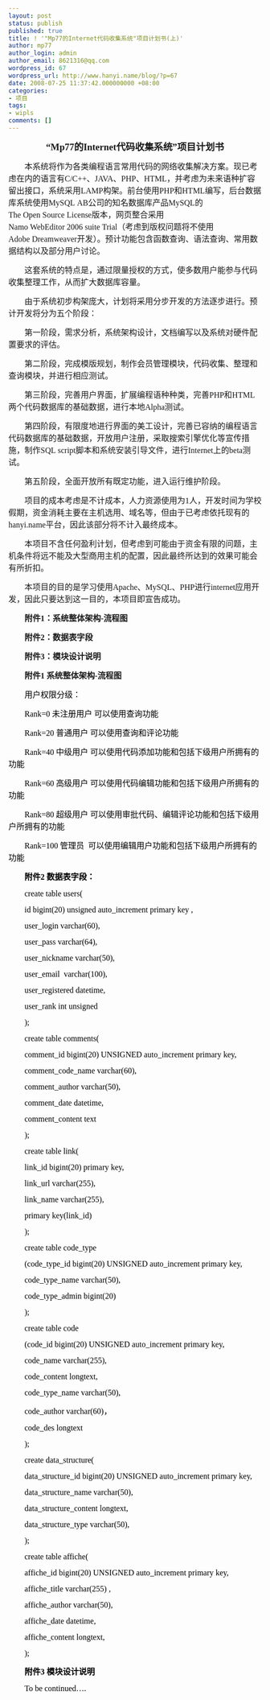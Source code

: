 ```yaml
---
layout: post
status: publish
published: true
title: ! '"Mp77的Internet代码收集系统"项目计划书(上)'
author: mp77
author_login: admin
author_email: 8621316@qq.com
wordpress_id: 67
wordpress_url: http://www.hanyi.name/blog/?p=67
date: 2008-07-25 11:37:42.000000000 +08:00
categories:
- 项目
tags:
- wipls
comments: []
---
```

<div class="Section0" style="layout-grid: 15.6pt none;">
<p class="0" style="text-align: center;"><span style="font-weight: bold; font-size: 14pt; font-family: '黑体'; mso-spacerun: 'yes';">“Mp77的Internet代码收集系统”项目计划书</span><span style="font-weight: bold; font-size: 14pt; font-family: '黑体'; mso-spacerun: 'yes';"></span></p>
<p class="0" style="text-align: center;"><span style="font-size: 10.5pt; font-family: '宋体'; mso-spacerun: 'yes';"></span></p>
<p class="0" style="text-indent: 24pt;"><span style="font-size: 12pt; font-family: '宋体'; mso-spacerun: 'yes';"><span style="font-family: 宋体;">本系统将作为各类编程语言常用代码的网络收集解决方案。现已考虑在内的语言有C/C++、JAVA、PHP、HTML，并考虑为未来语种扩容留出接口，系统采用LAMP构架。前台使用PHP和HTML编写，后台数据库系统使用MySQL AB公司的知名数据库产品MySQL的The Open Source License版本，网页整合采用Namo </span></span><span style="font-size: 12pt; font-family: 'Times New Roman'; mso-spacerun: 'yes';">WebEditor</span><span style="font-size: 12pt; font-family: '宋体'; mso-spacerun: 'yes';"> 2006 suite Trial<span style="font-family: 宋体;">（考虑到版权问题将不使用Adobe Dreamweaver开发）。预计功能包含函数查询、语法查询、常用数据结构以及部分用户讨论。</span></span><span style="font-size: 12pt; font-family: '宋体'; mso-spacerun: 'yes';"></span></p>
<p class="0" style="text-indent: 24pt;"><span style="font-size: 12pt; font-family: '宋体'; mso-spacerun: 'yes';"></span></p>
<p class="0" style="text-indent: 24pt;"><span style="font-size: 12pt; font-family: '宋体'; mso-spacerun: 'yes';"><span style="font-family: 宋体;">这套系统的特点是，通过限量授权的方式，使多数用户能参与代码收集整理工作，从而扩大数据库容量。</span></span><span style="font-size: 12pt; font-family: '宋体'; mso-spacerun: 'yes';"></span></p>
<p class="0" style="text-indent: 24pt;"><span style="font-size: 12pt; font-family: '宋体'; mso-spacerun: 'yes';"></span></p>
<p class="0" style="text-indent: 24pt;"><span style="font-size: 12pt; font-family: '宋体'; mso-spacerun: 'yes';"><span style="font-family: 宋体;">由于系统初步构架庞大，计划将采用分步开发的方法逐步进行。预计开发将分为五个阶段：</span></span><span style="font-size: 12pt; font-family: '宋体'; mso-spacerun: 'yes';"></span></p>
<p class="0" style="text-indent: 24pt;"><span style="font-size: 12pt; font-family: '宋体'; mso-spacerun: 'yes';"></span></p>
<p class="0" style="text-indent: 24pt;"><span style="font-size: 12pt; font-family: '宋体'; mso-spacerun: 'yes';"><span style="font-family: 宋体;">第一阶段，需求分析，系统架构设计，文档编写以及系统对硬件配置要求的评估。</span></span><span style="font-size: 12pt; font-family: '宋体'; mso-spacerun: 'yes';"></span></p>
<p class="0" style="text-indent: 24pt;"><span style="font-size: 12pt; font-family: '宋体'; mso-spacerun: 'yes';"></span></p>
<p class="0" style="text-indent: 24pt;"><span style="font-size: 12pt; font-family: '宋体'; mso-spacerun: 'yes';"><span style="font-family: 宋体;">第二阶段，完成模版规划，制作会员管理模块，代码收集、整理和查询模块，并进行相应测试。</span></span><span style="font-size: 12pt; font-family: '宋体'; mso-spacerun: 'yes';"></span></p>
<p class="0" style="text-indent: 24pt;"><span style="font-size: 12pt; font-family: '宋体'; mso-spacerun: 'yes';"></span></p>
<p class="0" style="text-indent: 24pt;"><span style="font-size: 12pt; font-family: '宋体'; mso-spacerun: 'yes';"><span style="font-family: 宋体;">第三阶段，完善用户界面，扩展编程语种种类，完善PHP和HTML两个代码数据库的基础数据，进行本地Alpha测试。</span></span><span style="font-size: 12pt; font-family: '宋体'; mso-spacerun: 'yes';"></span></p>
<p class="0" style="text-indent: 24pt;"><span style="font-size: 12pt; font-family: '宋体'; mso-spacerun: 'yes';"></span></p>
<p class="0" style="text-indent: 24pt;"><span style="font-size: 12pt; font-family: '宋体'; mso-spacerun: 'yes';"><span style="font-family: 宋体;">第四阶段，有限度地进行界面的美工设计，完善已容纳的编程语言代码数据库的基础数据，开放用户注册，采取搜索引擎优化等宣传措施，制作SQL script脚本和系统安装引导文件，进行Internet上的beta测试。</span></span><span style="font-size: 12pt; font-family: '宋体'; mso-spacerun: 'yes';"></span></p>
<p class="0" style="text-indent: 24pt;"><span style="font-size: 12pt; font-family: '宋体'; mso-spacerun: 'yes';"></span></p>
<p class="0" style="text-indent: 24pt;"><span style="font-size: 12pt; font-family: '宋体'; mso-spacerun: 'yes';"><span style="font-family: 宋体;">第五阶段，全面开放所有既定功能，进入运行维护阶段。</span></span><span style="font-size: 12pt; font-family: '宋体'; mso-spacerun: 'yes';"></span></p>
<p class="0" style="text-indent: 24pt;"><span style="font-size: 12pt; font-family: '宋体'; mso-spacerun: 'yes';"></span></p>
<p class="0" style="text-indent: 24pt;"><span style="font-size: 12pt; font-family: '宋体'; mso-spacerun: 'yes';"><span style="font-family: 宋体;">项目的成本考虑是不计成本，人力资源使用为1人，开发时间为学校假期，资金消耗主要在主机选用、域名等，但由于已考虑依托现有的hanyi.name平台，因此该部分将不计入最终成本。</span></span><span style="font-size: 12pt; font-family: '宋体'; mso-spacerun: 'yes';"></span></p>
<p class="0" style="text-indent: 24pt;"><span style="font-size: 12pt; font-family: '宋体'; mso-spacerun: 'yes';"></span></p>
<p class="0" style="text-indent: 24pt;"><span style="font-size: 12pt; font-family: '宋体'; mso-spacerun: 'yes';"><span style="font-family: 宋体;">本项目不含任何盈利计划，但考虑到可能由于资金有限的问题，主机条件将远不能及大型商用主机的配置，因此最终所达到的效果可能会有所折扣。</span></span><span style="font-size: 12pt; font-family: '宋体'; mso-spacerun: 'yes';"></span></p>
<p class="0" style="text-indent: 24pt;"><span style="font-size: 12pt; font-family: '宋体'; mso-spacerun: 'yes';"></span></p>
<p class="0" style="text-indent: 24pt;"><span style="font-size: 12pt; font-family: '宋体'; mso-spacerun: 'yes';"><span style="font-family: 宋体;">本项目的目的是学习使用Apache、MySQL、PHP进行internet应用开发，因此只要达到这一目的，本项目即宣告成功。</span></span><span style="font-size: 12pt; font-family: '宋体'; mso-spacerun: 'yes';"></span></p>
<p class="0" style="text-indent: 24pt;"><span style="font-size: 12pt; font-family: '宋体'; mso-spacerun: 'yes';"></span></p>
<p class="0" style="text-indent: 24pt;"><span style="font-weight: bold; font-size: 12pt; font-family: '宋体'; mso-spacerun: 'yes';"><span style="font-family: 宋体;">附件1：系统整体架构-流程图</span></span><span style="font-weight: bold; font-size: 12pt; font-family: '宋体'; mso-spacerun: 'yes';"></span></p>
<p class="0" style="text-indent: 24pt;"><span style="font-weight: bold; font-size: 12pt; font-family: '宋体'; mso-spacerun: 'yes';"><span style="font-family: 宋体;">附件2：数据表字段</span></span><span style="font-weight: bold; font-size: 12pt; font-family: '宋体'; mso-spacerun: 'yes';"></span></p>
<p class="0" style="text-indent: 24pt;"><span style="font-weight: bold; font-size: 12pt; font-family: '宋体'; mso-spacerun: 'yes';"><span style="font-family: 宋体;">附件3：模块设计说明</span></span><span style="font-weight: bold; font-size: 12pt; font-family: '宋体'; mso-spacerun: 'yes';"></span></p>
<p class="0" style="text-indent: 24pt;"><span style="font-weight: bold; font-size: 12pt; font-family: '宋体'; mso-spacerun: 'yes';"><span style="font-family: 宋体;">附件1 系统整体架构-流程图</span></span><span style="font-weight: bold; font-size: 12pt; font-family: '宋体'; mso-spacerun: 'yes';"></span></p>
<p class="0"><span style="font-size: 10.5pt; color: #000000; font-family: '宋体'; mso-spacerun: 'yes';"></span></p>
<p class="0" style="text-indent: 24pt;"><span style="font-size: 12pt; color: #000000; font-family: '宋体'; mso-spacerun: 'yes';"><span style="font-family: 宋体;">用户权限分级：</span></span><span style="font-size: 12pt; color: #000000; font-family: '宋体'; mso-spacerun: 'yes';"></span></p>
<p class="0" style="text-indent: 24pt;"><span style="font-size: 12pt; color: #000000; font-family: '宋体'; mso-spacerun: 'yes';"></span></p>
<p class="0" style="text-indent: 24pt;"><span style="font-size: 12pt; color: #000000; font-family: 'Times New Roman'; mso-spacerun: 'yes';">R</span><span style="font-size: 12pt; color: #000000; font-family: '宋体'; mso-spacerun: 'yes';">ank=0 <span style="font-family: 宋体;">未注册用户 可以使用查询功能</span></span><span style="font-size: 12pt; color: #000000; font-family: '宋体'; mso-spacerun: 'yes';"></span></p>
<p class="0" style="text-indent: 24pt;"><span style="font-size: 12pt; color: #000000; font-family: 'Times New Roman'; mso-spacerun: 'yes';">R</span><span style="font-size: 12pt; color: #000000; font-family: '宋体'; mso-spacerun: 'yes';">ank=20 <span style="font-family: 宋体;">普通用户 可以使用查询和评论功能</span></span><span style="font-size: 12pt; color: #000000; font-family: '宋体'; mso-spacerun: 'yes';"></span></p>
<p class="0" style="text-indent: 24pt;"><span style="font-size: 12pt; color: #000000; font-family: 'Times New Roman'; mso-spacerun: 'yes';">R</span><span style="font-size: 12pt; color: #000000; font-family: '宋体'; mso-spacerun: 'yes';">ank=40 <span style="font-family: 宋体;">中级用户 可以使用代码添加功能和包括下级用户所拥有的功能</span></span><span style="font-size: 12pt; color: #000000; font-family: '宋体'; mso-spacerun: 'yes';"></span></p>
<p class="0" style="text-indent: 24pt;"><span style="font-size: 12pt; color: #000000; font-family: 'Times New Roman'; mso-spacerun: 'yes';">R</span><span style="font-size: 12pt; color: #000000; font-family: '宋体'; mso-spacerun: 'yes';">ank=60 <span style="font-family: 宋体;">高级用户 可以使用代码编辑功能和包括下级用户所拥有的功能</span></span><span style="font-size: 12pt; color: #000000; font-family: '宋体'; mso-spacerun: 'yes';"></span></p>
<p class="0" style="text-indent: 24pt;"><span style="font-size: 12pt; color: #000000; font-family: 'Times New Roman'; mso-spacerun: 'yes';">R</span><span style="font-size: 12pt; color: #000000; font-family: '宋体'; mso-spacerun: 'yes';">ank=80 <span style="font-family: 宋体;">超级用户 可以使用审批代码、编辑评论功能和包括下级用户所拥有的功能</span></span><span style="font-size: 12pt; color: #000000; font-family: '宋体'; mso-spacerun: 'yes';"></span></p>
<p class="0" style="text-indent: 24pt;"><span style="font-size: 12pt; color: #000000; font-family: 'Times New Roman'; mso-spacerun: 'yes';">R</span><span style="font-size: 12pt; color: #000000; font-family: '宋体'; mso-spacerun: 'yes';">ank=100 <span style="font-family: 宋体;">管理员  可以使用编辑用户功能和包括下级用户所拥有的功能</span></span><span style="font-size: 12pt; color: #000000; font-family: '宋体'; mso-spacerun: 'yes';"></span></p>
<p class="0" style="text-indent: 24pt;"><span style="font-size: 12pt; color: #000000; font-family: '宋体'; mso-spacerun: 'yes';"></span></p>
<p class="0" style="text-indent: 24pt;"><span style="font-size: 12pt; color: #000000; font-family: '宋体'; mso-spacerun: 'yes';"></span></p>
<p class="0" style="text-indent: 24pt;"><span style="font-weight: bold; font-size: 12pt; color: #000000; font-family: '宋体'; mso-spacerun: 'yes';"><span style="font-family: 宋体;">附件2 数据表字段：</span></span><span style="font-weight: bold; font-size: 12pt; color: #000000; font-family: '宋体'; mso-spacerun: 'yes';"></span></p>
<p class="0" style="text-indent: 24pt;"><span style="font-size: 12pt; color: #000000; font-family: '宋体'; mso-spacerun: 'yes';"></span></p>
<p class="0" style="text-indent: 24pt;"><span style="font-size: 12pt; color: #000000; font-family: '宋体'; mso-spacerun: 'yes';">create table users(</span><span style="font-size: 12pt; color: #000000; font-family: '宋体'; mso-spacerun: 'yes';"></span></p>
<p class="0" style="text-indent: 24pt;"><span style="font-size: 12pt; color: #000000; font-family: '宋体'; mso-spacerun: 'yes';">id bigint(20) unsigned </span><span style="font-size: 12pt; color: #000000; font-family: 'Times New Roman'; mso-spacerun: 'yes';">auto_increment</span><span style="font-size: 12pt; color: #000000; font-family: '宋体'; mso-spacerun: 'yes';"> primary key ,</span><span style="font-size: 12pt; color: #000000; font-family: '宋体'; mso-spacerun: 'yes';"></span></p>
<p class="0" style="text-indent: 24pt;"><span style="font-size: 12pt; color: #000000; font-family: '宋体'; mso-spacerun: 'yes';">user_login varchar(60),</span><span style="font-size: 12pt; color: #000000; font-family: '宋体'; mso-spacerun: 'yes';"></span></p>
<p class="0" style="text-indent: 24pt;"><span style="font-size: 12pt; color: #000000; font-family: '宋体'; mso-spacerun: 'yes';">user_pass varchar(64),</span><span style="font-size: 12pt; color: #000000; font-family: '宋体'; mso-spacerun: 'yes';"></span></p>
<p class="0" style="text-indent: 24pt;"><span style="font-size: 12pt; color: #000000; font-family: '宋体'; mso-spacerun: 'yes';">user_nickname varchar(50),</span><span style="font-size: 12pt; color: #000000; font-family: '宋体'; mso-spacerun: 'yes';"></span></p>
<p class="0" style="text-indent: 24pt;"><span style="font-size: 12pt; color: #000000; font-family: '宋体'; mso-spacerun: 'yes';">user_email  varchar(100),</span><span style="font-size: 12pt; color: #000000; font-family: '宋体'; mso-spacerun: 'yes';"></span></p>
<p class="0" style="text-indent: 24pt;"><span style="font-size: 12pt; color: #000000; font-family: '宋体'; mso-spacerun: 'yes';">user_registered datetime,</span><span style="font-size: 12pt; color: #000000; font-family: '宋体'; mso-spacerun: 'yes';"></span></p>
<p class="0" style="text-indent: 24pt;"><span style="font-size: 12pt; color: #000000; font-family: '宋体'; mso-spacerun: 'yes';">user_rank int unsigned</span><span style="font-size: 12pt; color: #000000; font-family: '宋体'; mso-spacerun: 'yes';"></span></p>
<p class="0" style="text-indent: 24pt;"><span style="font-size: 12pt; color: #000000; font-family: '宋体'; mso-spacerun: 'yes';">);</span><span style="font-size: 12pt; color: #000000; font-family: '宋体'; mso-spacerun: 'yes';"></span></p>
<p class="0" style="text-indent: 24pt;"><span style="font-size: 12pt; color: #000000; font-family: '宋体'; mso-spacerun: 'yes';"></span></p>
<p class="0" style="text-indent: 24pt;"><span style="font-size: 12pt; color: #000000; font-family: '宋体'; mso-spacerun: 'yes';">create table comments(</span><span style="font-size: 12pt; color: #000000; font-family: '宋体'; mso-spacerun: 'yes';"></span></p>
<p class="0" style="text-indent: 24pt;"><span style="font-size: 12pt; color: #000000; font-family: '宋体'; mso-spacerun: 'yes';">comment_id </span><span style="font-size: 12pt; color: #000000; font-family: 'Times New Roman'; mso-spacerun: 'yes';">bigint(20)</span><span style="font-size: 12pt; color: #000000; font-family: '宋体'; mso-spacerun: 'yes';"> </span><span style="font-size: 12pt; color: #000000; font-family: 'Times New Roman'; mso-spacerun: 'yes';">UNSIGNED</span><span style="font-size: 12pt; color: #000000; font-family: '宋体'; mso-spacerun: 'yes';"> </span><span style="font-size: 12pt; color: #000000; font-family: 'Times New Roman'; mso-spacerun: 'yes';">auto_increment</span><span style="font-size: 12pt; color: #000000; font-family: '宋体'; mso-spacerun: 'yes';"> primary key,</span><span style="font-size: 12pt; color: #000000; font-family: '宋体'; mso-spacerun: 'yes';"></span></p>
<p class="0" style="text-indent: 24pt;"><span style="font-size: 12pt; color: #000000; font-family: '宋体'; mso-spacerun: 'yes';">comment_code_name varchar</span><span style="font-size: 12pt; color: #000000; font-family: 'Times New Roman'; mso-spacerun: 'yes';">(</span><span style="font-size: 12pt; color: #000000; font-family: '宋体'; mso-spacerun: 'yes';">60</span><span style="font-size: 12pt; color: #000000; font-family: 'Times New Roman'; mso-spacerun: 'yes';">)</span><span style="font-size: 12pt; color: #000000; font-family: '宋体'; mso-spacerun: 'yes';">,</span><span style="font-size: 12pt; color: #000000; font-family: '宋体'; mso-spacerun: 'yes';"></span></p>
<p class="0" style="text-indent: 24pt;"><span style="font-size: 12pt; color: #000000; font-family: '宋体'; mso-spacerun: 'yes';">comment_author </span><span style="font-size: 12pt; color: #000000; font-family: 'Times New Roman'; mso-spacerun: 'yes';">varchar(50)</span><span style="font-size: 12pt; color: #000000; font-family: '宋体'; mso-spacerun: 'yes';">,</span><span style="font-size: 12pt; color: #000000; font-family: '宋体'; mso-spacerun: 'yes';"></span></p>
<p class="0" style="text-indent: 24pt;"><span style="font-size: 12pt; color: #000000; font-family: 'Times New Roman'; mso-spacerun: 'yes';">comment_date</span><span style="font-size: 12pt; color: #000000; font-family: '宋体'; mso-spacerun: 'yes';"> </span><span style="font-size: 12pt; color: #000000; font-family: 'Times New Roman'; mso-spacerun: 'yes';">datetime</span><span style="font-size: 12pt; color: #000000; font-family: '宋体'; mso-spacerun: 'yes';">,</span><span style="font-size: 12pt; color: #000000; font-family: '宋体'; mso-spacerun: 'yes';"></span></p>
<p class="0" style="text-indent: 24pt;"><span style="font-size: 12pt; color: #000000; font-family: 'Times New Roman'; mso-spacerun: 'yes';">comment_content</span><span style="font-size: 12pt; color: #000000; font-family: '宋体'; mso-spacerun: 'yes';"> </span><span style="font-size: 12pt; color: #000000; font-family: 'Times New Roman'; mso-spacerun: 'yes';">text</span><span style="font-size: 12pt; color: #000000; font-family: '宋体'; mso-spacerun: 'yes';"></span></p>
<p class="0" style="text-indent: 24pt;"><span style="font-size: 12pt; color: #000000; font-family: '宋体'; mso-spacerun: 'yes';">);</span><span style="font-size: 12pt; color: #000000; font-family: '宋体'; mso-spacerun: 'yes';"></span></p>
<p class="0" style="text-indent: 24pt;"><span style="font-size: 12pt; color: #000000; font-family: '宋体'; mso-spacerun: 'yes';"></span></p>
<p class="0" style="text-indent: 24pt;"><span style="font-size: 12pt; color: #000000; font-family: '宋体'; mso-spacerun: 'yes';">create table link(</span><span style="font-size: 12pt; color: #000000; font-family: '宋体'; mso-spacerun: 'yes';"></span></p>
<p class="0" style="text-indent: 24pt;"><span style="font-size: 12pt; color: #000000; font-family: 'Times New Roman'; mso-spacerun: 'yes';">link_id bigint(20)</span><span style="font-size: 12pt; color: #000000; font-family: '宋体'; mso-spacerun: 'yes';"> primary key,</span><span style="font-size: 12pt; color: #000000; font-family: '宋体'; mso-spacerun: 'yes';"></span></p>
<p class="0" style="text-indent: 24pt;"><span style="font-size: 12pt; color: #000000; font-family: 'Times New Roman'; mso-spacerun: 'yes';">link_url varchar(255)</span><span style="font-size: 12pt; color: #000000; font-family: '宋体'; mso-spacerun: 'yes';">,</span><span style="font-size: 12pt; color: #000000; font-family: '宋体'; mso-spacerun: 'yes';"></span></p>
<p class="0" style="text-indent: 24pt;"><span style="font-size: 12pt; color: #000000; font-family: 'Times New Roman'; mso-spacerun: 'yes';">link_name varchar(255)</span><span style="font-size: 12pt; color: #000000; font-family: '宋体'; mso-spacerun: 'yes';">,</span><span style="font-size: 12pt; color: #000000; font-family: '宋体'; mso-spacerun: 'yes';"></span></p>
<p class="0" style="text-indent: 24pt;"><span style="font-size: 12pt; color: #000000; font-family: '宋体'; mso-spacerun: 'yes';">primary key(</span><span style="font-size: 12pt; color: #000000; font-family: 'Times New Roman'; mso-spacerun: 'yes';">link_id</span><span style="font-size: 12pt; color: #000000; font-family: '宋体'; mso-spacerun: 'yes';">)</span><span style="font-size: 12pt; color: #000000; font-family: '宋体'; mso-spacerun: 'yes';"></span></p>
<p class="0" style="text-indent: 24pt;"><span style="font-size: 12pt; color: #000000; font-family: '宋体'; mso-spacerun: 'yes';">);</span><span style="font-size: 12pt; color: #000000; font-family: '宋体'; mso-spacerun: 'yes';"></span></p>
<p class="0" style="text-indent: 24pt;"><span style="font-size: 12pt; color: #000000; font-family: '宋体'; mso-spacerun: 'yes';"></span></p>
<p class="0" style="text-indent: 24pt;"><span style="font-size: 12pt; color: #000000; font-family: '宋体'; mso-spacerun: 'yes';">create table code_type</span><span style="font-size: 12pt; color: #000000; font-family: '宋体'; mso-spacerun: 'yes';"></span></p>
<p class="0" style="text-indent: 24pt;"><span style="font-size: 12pt; color: #000000; font-family: '宋体'; mso-spacerun: 'yes';">(code_type_id </span><span style="font-size: 12pt; color: #000000; font-family: 'Times New Roman'; mso-spacerun: 'yes';">bigint(20)</span><span style="font-size: 12pt; color: #000000; font-family: '宋体'; mso-spacerun: 'yes';"> </span><span style="font-size: 12pt; color: #000000; font-family: 'Times New Roman'; mso-spacerun: 'yes';">UNSIGNED</span><span style="font-size: 12pt; color: #000000; font-family: '宋体'; mso-spacerun: 'yes';"> </span><span style="font-size: 12pt; color: #000000; font-family: 'Times New Roman'; mso-spacerun: 'yes';">auto_increment</span><span style="font-size: 12pt; color: #000000; font-family: '宋体'; mso-spacerun: 'yes';"> primary key,</span><span style="font-size: 12pt; color: #000000; font-family: '宋体'; mso-spacerun: 'yes';"></span></p>
<p class="0" style="text-indent: 24pt;"><span style="font-size: 12pt; color: #000000; font-family: '宋体'; mso-spacerun: 'yes';">code_type_name </span><span style="font-size: 12pt; color: #000000; font-family: 'Times New Roman'; mso-spacerun: 'yes';">varchar(50)</span><span style="font-size: 12pt; color: #000000; font-family: '宋体'; mso-spacerun: 'yes';">,</span><span style="font-size: 12pt; color: #000000; font-family: '宋体'; mso-spacerun: 'yes';"></span></p>
<p class="0" style="text-indent: 24pt;"><span style="font-size: 12pt; color: #000000; font-family: '宋体'; mso-spacerun: 'yes';">code_type_admin bigint(20)</span><span style="font-size: 12pt; color: #000000; font-family: '宋体'; mso-spacerun: 'yes';"></span></p>
<p class="0" style="text-indent: 24pt;"><span style="font-size: 12pt; color: #000000; font-family: '宋体'; mso-spacerun: 'yes';">);</span><span style="font-size: 12pt; color: #000000; font-family: '宋体'; mso-spacerun: 'yes';"></span></p>
<p class="0" style="text-indent: 24pt;"><span style="font-size: 12pt; color: #000000; font-family: '宋体'; mso-spacerun: 'yes';"></span></p>
<p class="0" style="text-indent: 24pt;"><span style="font-size: 12pt; color: #000000; font-family: '宋体'; mso-spacerun: 'yes';">create table code</span><span style="font-size: 12pt; color: #000000; font-family: '宋体'; mso-spacerun: 'yes';"></span></p>
<p class="0" style="text-indent: 24pt;"><span style="font-size: 12pt; color: #000000; font-family: '宋体'; mso-spacerun: 'yes';">(code_id </span><span style="font-size: 12pt; color: #000000; font-family: 'Times New Roman'; mso-spacerun: 'yes';">bigint(20)</span><span style="font-size: 12pt; color: #000000; font-family: '宋体'; mso-spacerun: 'yes';"> </span><span style="font-size: 12pt; color: #000000; font-family: 'Times New Roman'; mso-spacerun: 'yes';">UNSIGNED</span><span style="font-size: 12pt; color: #000000; font-family: '宋体'; mso-spacerun: 'yes';"> </span><span style="font-size: 12pt; color: #000000; font-family: 'Times New Roman'; mso-spacerun: 'yes';">auto_increment</span><span style="font-size: 12pt; color: #000000; font-family: '宋体'; mso-spacerun: 'yes';"> primary key,</span><span style="font-size: 12pt; color: #000000; font-family: '宋体'; mso-spacerun: 'yes';"></span></p>
<p class="0" style="text-indent: 24pt;"><span style="font-size: 12pt; color: #000000; font-family: '宋体'; mso-spacerun: 'yes';">code_name varchar(255),</span><span style="font-size: 12pt; color: #000000; font-family: '宋体'; mso-spacerun: 'yes';"></span></p>
<p class="0" style="text-indent: 24pt;"><span style="font-size: 12pt; color: #000000; font-family: '宋体'; mso-spacerun: 'yes';">code_content longtext,</span><span style="font-size: 12pt; color: #000000; font-family: '宋体'; mso-spacerun: 'yes';"></span></p>
<p class="0" style="text-indent: 24pt;"><span style="font-size: 12pt; color: #000000; font-family: '宋体'; mso-spacerun: 'yes';">code_type_name </span><span style="font-size: 12pt; color: #000000; font-family: 'Times New Roman'; mso-spacerun: 'yes';">varchar(50)</span><span style="font-size: 12pt; color: #000000; font-family: '宋体'; mso-spacerun: 'yes';">,</span><span style="font-size: 12pt; color: #000000; font-family: '宋体'; mso-spacerun: 'yes';"></span></p>
<p class="0" style="text-indent: 24pt;"><span style="font-size: 12pt; color: #000000; font-family: '宋体'; mso-spacerun: 'yes';">code_author varchar(60)<span style="font-family: 宋体;">，</span></span><span style="font-size: 12pt; color: #000000; font-family: '宋体'; mso-spacerun: 'yes';"></span></p>
<p class="0" style="text-indent: 24pt;"><span style="font-size: 12pt; color: #000000; font-family: '宋体'; mso-spacerun: 'yes';">code_des longtext</span><span style="font-size: 12pt; color: #000000; font-family: '宋体'; mso-spacerun: 'yes';"></span></p>
<p class="0" style="text-indent: 24pt;"><span style="font-size: 12pt; color: #000000; font-family: '宋体'; mso-spacerun: 'yes';">);</span><span style="font-size: 12pt; color: #000000; font-family: '宋体'; mso-spacerun: 'yes';"></span></p>
<p class="0" style="text-indent: 24pt;"><span style="font-size: 12pt; color: #000000; font-family: '宋体'; mso-spacerun: 'yes';"></span></p>
<p class="0" style="text-indent: 24pt;"><span style="font-size: 12pt; color: #000000; font-family: '宋体'; mso-spacerun: 'yes';">create data_structure(</span><span style="font-size: 12pt; color: #000000; font-family: '宋体'; mso-spacerun: 'yes';"></span></p>
<p class="0" style="text-indent: 24pt;"><span style="font-size: 12pt; color: #000000; font-family: '宋体'; mso-spacerun: 'yes';">data_structure_id </span><span style="font-size: 12pt; color: #000000; font-family: 'Times New Roman'; mso-spacerun: 'yes';">bigint(20)</span><span style="font-size: 12pt; color: #000000; font-family: '宋体'; mso-spacerun: 'yes';"> </span><span style="font-size: 12pt; color: #000000; font-family: 'Times New Roman'; mso-spacerun: 'yes';">UNSIGNED</span><span style="font-size: 12pt; color: #000000; font-family: '宋体'; mso-spacerun: 'yes';"> </span><span style="font-size: 12pt; color: #000000; font-family: 'Times New Roman'; mso-spacerun: 'yes';">auto_increment</span><span style="font-size: 12pt; color: #000000; font-family: '宋体'; mso-spacerun: 'yes';"> primary key,</span><span style="font-size: 12pt; color: #000000; font-family: '宋体'; mso-spacerun: 'yes';"></span></p>
<p class="0" style="text-indent: 24pt;"><span style="font-size: 12pt; color: #000000; font-family: '宋体'; mso-spacerun: 'yes';">data_structure_name </span><span style="font-size: 12pt; color: #000000; font-family: 'Times New Roman'; mso-spacerun: 'yes';">varchar(50)</span><span style="font-size: 12pt; color: #000000; font-family: '宋体'; mso-spacerun: 'yes';">,</span><span style="font-size: 12pt; color: #000000; font-family: '宋体'; mso-spacerun: 'yes';"></span></p>
<p class="0" style="text-indent: 24pt;"><span style="font-size: 12pt; color: #000000; font-family: '宋体'; mso-spacerun: 'yes';">data_structure_content long</span><span style="font-size: 12pt; color: #000000; font-family: 'Times New Roman'; mso-spacerun: 'yes';">text</span><span style="font-size: 12pt; color: #000000; font-family: '宋体'; mso-spacerun: 'yes';">,</span><span style="font-size: 12pt; color: #000000; font-family: '宋体'; mso-spacerun: 'yes';"></span></p>
<p class="0" style="text-indent: 24pt;"><span style="font-size: 12pt; color: #000000; font-family: '宋体'; mso-spacerun: 'yes';">data_structure_type </span><span style="font-size: 12pt; color: #000000; font-family: 'Times New Roman'; mso-spacerun: 'yes';">varchar(50),</span><span style="font-size: 12pt; color: #000000; font-family: '宋体'; mso-spacerun: 'yes';"></span></p>
<p class="0" style="text-indent: 24pt;"><span style="font-size: 12pt; color: #000000; font-family: '宋体'; mso-spacerun: 'yes';">);</span><span style="font-size: 12pt; color: #000000; font-family: '宋体'; mso-spacerun: 'yes';"></span></p>
<p class="0" style="text-indent: 24pt;"><span style="font-size: 12pt; color: #000000; font-family: '宋体'; mso-spacerun: 'yes';"></span></p>
<p class="0" style="text-indent: 24pt;"><span style="font-size: 12pt; color: #000000; font-family: '宋体'; mso-spacerun: 'yes';">create table affiche(</span><span style="font-size: 12pt; color: #000000; font-family: '宋体'; mso-spacerun: 'yes';"></span></p>
<p class="0" style="text-indent: 24pt;"><span style="font-size: 12pt; color: #000000; font-family: '宋体'; mso-spacerun: 'yes';">affiche_id </span><span style="font-size: 12pt; color: #000000; font-family: 'Times New Roman'; mso-spacerun: 'yes';">bigint(20)</span><span style="font-size: 12pt; color: #000000; font-family: '宋体'; mso-spacerun: 'yes';"> </span><span style="font-size: 12pt; color: #000000; font-family: 'Times New Roman'; mso-spacerun: 'yes';">UNSIGNED</span><span style="font-size: 12pt; color: #000000; font-family: '宋体'; mso-spacerun: 'yes';"> </span><span style="font-size: 12pt; color: #000000; font-family: 'Times New Roman'; mso-spacerun: 'yes';">auto_increment</span><span style="font-size: 12pt; color: #000000; font-family: '宋体'; mso-spacerun: 'yes';"> primary key,</span><span style="font-size: 12pt; color: #000000; font-family: '宋体'; mso-spacerun: 'yes';"></span></p>
<p class="0" style="text-indent: 24pt;"><span style="font-size: 12pt; color: #000000; font-family: '宋体'; mso-spacerun: 'yes';">affiche_title varchar</span><span style="font-size: 12pt; color: #000000; font-family: 'Times New Roman'; mso-spacerun: 'yes';">(</span><span style="font-size: 12pt; color: #000000; font-family: '宋体'; mso-spacerun: 'yes';">255</span><span style="font-size: 12pt; color: #000000; font-family: 'Times New Roman'; mso-spacerun: 'yes';">)</span><span style="font-size: 12pt; color: #000000; font-family: '宋体'; mso-spacerun: 'yes';"> ,</span><span style="font-size: 12pt; color: #000000; font-family: '宋体'; mso-spacerun: 'yes';"></span></p>
<p class="0" style="text-indent: 24pt;"><span style="font-size: 12pt; color: #000000; font-family: '宋体'; mso-spacerun: 'yes';">affiche_author </span><span style="font-size: 12pt; color: #000000; font-family: 'Times New Roman'; mso-spacerun: 'yes';">varchar(50)</span><span style="font-size: 12pt; color: #000000; font-family: '宋体'; mso-spacerun: 'yes';">,</span><span style="font-size: 12pt; color: #000000; font-family: '宋体'; mso-spacerun: 'yes';"></span></p>
<p class="0" style="text-indent: 24pt;"><span style="font-size: 12pt; color: #000000; font-family: '宋体'; mso-spacerun: 'yes';">affiche</span><span style="font-size: 12pt; color: #000000; font-family: 'Times New Roman'; mso-spacerun: 'yes';">_date</span><span style="font-size: 12pt; color: #000000; font-family: '宋体'; mso-spacerun: 'yes';"> </span><span style="font-size: 12pt; color: #000000; font-family: 'Times New Roman'; mso-spacerun: 'yes';">datetime</span><span style="font-size: 12pt; color: #000000; font-family: '宋体'; mso-spacerun: 'yes';">,</span><span style="font-size: 12pt; color: #000000; font-family: '宋体'; mso-spacerun: 'yes';"></span></p>
<p class="0" style="text-indent: 24pt;"><span style="font-size: 12pt; color: #000000; font-family: '宋体'; mso-spacerun: 'yes';">affiche</span><span style="font-size: 12pt; color: #000000; font-family: 'Times New Roman'; mso-spacerun: 'yes';">_content</span><span style="font-size: 12pt; color: #000000; font-family: '宋体'; mso-spacerun: 'yes';"> long</span><span style="font-size: 12pt; color: #000000; font-family: 'Times New Roman'; mso-spacerun: 'yes';">text</span><span style="font-size: 12pt; color: #000000; font-family: '宋体'; mso-spacerun: 'yes';">,</span><span style="font-size: 12pt; color: #000000; font-family: '宋体'; mso-spacerun: 'yes';"></span></p>
<p class="0" style="text-indent: 24pt;"><span style="font-size: 12pt; color: #000000; font-family: '宋体'; mso-spacerun: 'yes';">);</span><span style="font-size: 12pt; color: #000000; font-family: '宋体'; mso-spacerun: 'yes';"></span></p>
<p class="0" style="text-indent: 24pt;"><span style="font-size: 12pt; color: #000000; font-family: '宋体'; mso-spacerun: 'yes';"></span></p>
<p class="0" style="text-indent: 24pt;"><span style="font-weight: bold; font-size: 12pt; color: #000000; font-family: '宋体'; mso-spacerun: 'yes';"><span style="font-family: 宋体;">附件3 模块设计说明</span></span><span style="font-weight: bold; font-size: 12pt; color: #000000; font-family: '宋体'; mso-spacerun: 'yes';"></span></p>
<p class="0" style="text-indent: 24pt;"><span style="font-size: 12pt; color: #000000; font-family: '宋体'; mso-spacerun: 'yes';"></span></p>
<p class="0" style="text-indent: 24pt;"><span style="font-size: 12pt; color: #000000; font-family: '宋体'; mso-spacerun: 'yes';">To be continued</span><span style="font-size: 12pt; color: #000000; font-family: 'Times New Roman'; mso-spacerun: 'yes';">…</span><span style="font-size: 12pt; color: #000000; font-family: '宋体'; mso-spacerun: 'yes';">.</span><span style="font-size: 12pt; color: #000000; font-family: '宋体'; mso-spacerun: 'yes';"></span></p>

</div>
<!--EndFragment-->

